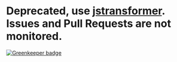 
# Deprecated, use [jstransformer](https://github.com/jstransformers/jstransformer).  Issues and Pull Requests are not monitored.

[![Greenkeeper badge](https://badges.greenkeeper.io/ForbesLindesay/transformers.svg)](https://greenkeeper.io/)
